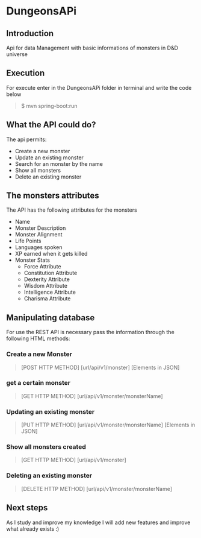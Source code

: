 # DungeonsAPi

## Introduction

Api for data Management with basic informations of monsters in D&amp;D universe

## Execution

For execute enter in the DungeonsAPi folder in terminal and write the code below 

>$ mvn spring-boot:run

## What the API could do?

The api permits: 

- Create a new monster 
- Update an existing monster
- Search for an monster by the name
- Show all monsters 
- Delete an existing monster

## The monsters attributes

The API has the following attributes for the monsters

- Name
- Monster Description
- Monster Alignment
- Life Points
- Languages spoken
- XP earned when it gets killed
- Monster Stats
  - Force Attribute
  - Constitution Attribute
  - Dexterity Attribute
  - Wisdom Attribute
  - Intelligence Attribute
  - Charisma Attribute
  
## Manipulating database 
  
 For use the REST API is necessary pass the information through the following HTML methods:
  
### Create a new Monster
  
  > [POST HTTP METHOD] [url/api/v1/monster] [Elements in JSON]
  
### get a certain monster
  
  > [GET HTTP METHOD] [url/api/v1/monster/monsterName]
  
### Updating an existing monster
  
  > [PUT HTTP METHOD] [url/api/v1/monster/monsterName] [Elements in JSON]
  
### Show all monsters created
  
  > [GET HTTP METHOD] [url/api/v1/monster]
  
### Deleting an existing monster
  
  > [DELETE HTTP METHOD] [url/api/v1/monster/monsterName]
  
## Next steps

As I study and improve my knowledge I will add new features and improve what already exists :)
